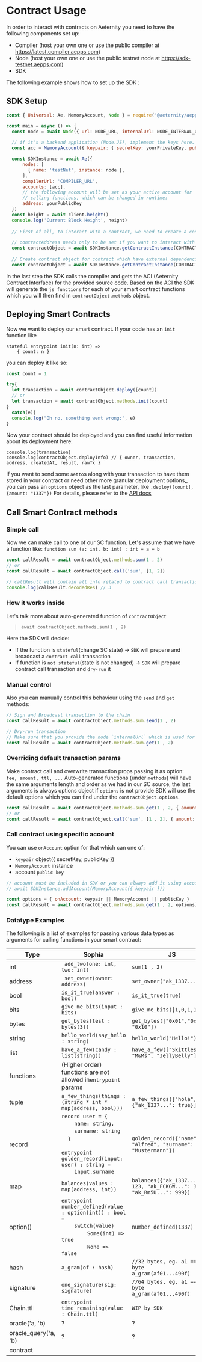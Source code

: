 # Contract Usage

In order to interact with contracts on Aeternity you need to have the following components set up:

- Compiler (host your own one or use the public compiler at https://latest.compiler.aepps.com)
- Node (host your own one or use the public testnet node at https://sdk-testnet.aepps.com)
- SDK
 
 The following example shows how to set up the SDK :
## SDK Setup

```js
const { Universal: Ae, MemoryAccount, Node } = require('@aeternity/aepp-SDK')

const main = async () => {
  const node = await Node({ url: NODE_URL, internalUrl: NODE_INTERNAL_URL })

  // if it's a backend application (Node.JS), implement the keys here.
  const acc = MemoryAccount({ keypair: { secretKey: yourPrivateKey, publicKey: yourPublicKey } })

  const SDKInstance = await Ae({
      nodes: [
        { name: 'testNet', instance: node },
      ],
      compilerUrl: 'COMPILER_URL',
      accounts: [acc],
      // the following account will be set as your active account for 
      // calling functions, which can be changed in runtime:
      address: yourPublicKey 
  })
  const height = await client.height()
  console.log('Current Block Height', height)
  
  // First of all, to interact with a contract, we need to create a contract object

  // contractAddress needs only to be set if you want to interact with an already deployed contract
  const contractObject = await SDKInstance.getContractInstance(CONTRACT_SOURCE, { contractAddress })
  
  // Create contract object for contract which have external dependencies
  const contractObject = await SDKInstance.getContractInstance(CONTRACT_SOURCE, { contractAddress, filesystem })

```

In the last step the SDK calls the compiler and gets the ACI (Aeternity Contract Interface) for the 
provided source code. Based on the ACI the SDK will generate the `js functions` for each of your smart contract functions
which you will then find in `contractObject.methods` object.

## Deploying Smart Contracts
Now we want to deploy our smart contract. If your code has an `init` function like
```
stateful entrypoint init(n: int) => 
    { count: n }
```

you can deploy it like so:

```js
const count = 1

try{
  let transaction = await contractObject.deploy([count])
  // or
  let transaction = await contractObject.methods.init(count)
}
  catch(e){
  console.log("Oh no, something went wrong:", e)
}
```

Now your contract should be deployed and you can find useful information about its deployment here:
```
console.log(transaction)
console.log(contractObject.deployInfo) // { owner, transaction, address, createdAt, result, rawTx }
```

If you want to send some `aetto`s along with your transaction to have them stored in your contract or need other more granular deployment options,, you can pass an `options` object as the last parameter, like `.deploy([count], {amount: "1337"})` For details, please refer to the [API docs](../../flattened/aci-compiler-ga-4-#instancedeploy-contractinstance)

## Call Smart Contract methods
### Simple call
Now we can make call to one of our SC function.
Let's assume that we have a function like:
`function sum (a: int, b: int) : int = a + b`
```js
const callResult = await contractObject.methods.sum(1 , 2)
// or
const callResult = await contractObject.call('sum', [1, 2])

// callResult will contain all info related to contract call transaction
console.log(callResult.decodedRes) // 3
```
### How it works inside

Let's talk more about auto-generated function of `contractObject` 
 >`await contractObject.methods.sum(1 , 2)`
>
Here the SDK will decide:
 - If the function is `stateful`(change SC state) -> `SDK` will prepare and broadcast a `contract call` transaction
 - If function is `not stateful`(state is not changed) -> `SDK` will prepare contract call transaction and `dry-run` it

### Manual control
Also you can manually control this behaviour using the `send` and `get` methods:
```js
// Sign and Broadcast transaction to the chain
const callResult = await contractObject.methods.sum.send(1 , 2)

// Dry-run transaction
// Make sure that you provide the node `internalUrl` which is used for `dry-run` node API endpoint
const callResult = await contractObject.methods.sum.get(1 , 2)
``` 
### Overriding default transaction params
Make contract call and overwrite transaction props passing it as option: `fee, amount, ttl, ...`
Auto-generated functions (under `methods`) will have the same arguments length and order as we had in our SC source,
the last arguments is always options object if `options` is not provide SDK will use the default options 
which you can find under the `contractObject.options`. 

```js
const callResult = await contractObject.methods.sum.get(1 , 2, { amount: 1000, fee: 3232, gas: 123})
// or
const callResult = await contractObject.call('sum', [1 , 2], { amount: 1000, fee: 3232, gas: 123})
```
### Call contract using specific account
You can use `onAccount` option for that which can  one of:

- `keypair` object({ secretKey, publicKey })
- `MemoryAccount` instance
- account `public key`

```js
// account must be included in SDK or you can always add it using account management API of SDK
// await SDKInstance.addAccount(MemoryAccount({ keypair }))

const options = { onAccount: keypair || MemoryAccount || publicKey } 
const callResult = await contractObject.methods.sum.get(1 , 2, options)
```

### Datatype Examples
The following is a list of examples for passing various data types as arguments for calling
functions in your smart contract:




| Type | Sophia | JS |
|------|--------|----|
|  int    |  ` add_two(one: int, two: int)`      | `sum(1 , 2)`   |
|  address    |  ` set_owner(owner: address)`        |  `set_owner("ak_1337...")`   |
|  bool    |  `is_it_true(answer : bool)`      |  `is_it_true(true)`  |
|  bits    |  `give_me_bits(input : bits)`      |  `give_me_bits([1,0,1,1,0,])`  |
|  bytes    | `get_bytes(test : bytes(3))`       | `get_bytes(["0x01","0x1f", "0x10"])`   |
|  string    | `hello_world(say_hello : string)`       |  `hello_world("Hello!")`  |
|  list    |  `have_a_few(candy : list(string))`      |  `have_a_few(["Skittles", "M&Ms", "JellyBelly"])`  |
|  functions    |   (Higher order) functions are not allowed in`entrypoint` params     |    |
|  tuple    |  `a_few_things(things : (string * int * map(address, bool)))`      | `a_few_things(["hola", 3, {"ak_1337...": true}])`   |
|  record    |   `record user = {`<br /> &nbsp; &nbsp; &nbsp; &nbsp; `name: string,` <br /> &nbsp; &nbsp; &nbsp; &nbsp; `surname: string` <br /> &nbsp; &nbsp; `}` <br />  <br />  `entrypoint golden_record(input: user) : string =` <br /> &nbsp; &nbsp; &nbsp; &nbsp; `input.surname`    |  `golden_record({"name": "Alfred", "surname": "Mustermann"})`  |
| map     |  `balances(values : map(address, int))`      |  `balances({"ak_1337...": 123, "ak_FCKGW...": 321, "ak_Rm5U...": 999})`  |
| option()     |     `entrypoint number_defined(value : option(int)) : bool = ` <br />  &nbsp; &nbsp; &nbsp; &nbsp; `switch(value)` <br />  &nbsp; &nbsp; &nbsp; &nbsp; &nbsp; &nbsp; &nbsp; &nbsp; `Some(int) => true` <br />  &nbsp; &nbsp; &nbsp; &nbsp; &nbsp; &nbsp; &nbsp; &nbsp;   `None => false`       |  `number_defined(1337)`  |
| hash     |  `a_gram(of : hash)`      | `//32 bytes, eg. a1 == 1 byte` <br />  `a_gram(af01...490f)`  |
| signature     |  `one_signature(sig: signature)`      |  `//64 bytes, eg. a1 == 1 byte` <br />  `a_gram(af01...490f)`  |
| Chain.ttl     | `entrypoint time_remaining(value : Chain.ttl) `       |  `WIP by SDK`  |
| oracle('a, 'b)     |    ?    |  ?  |
| oracle_query('a, 'b)     |   ?     |  ?  |
| contract     |        |    |
